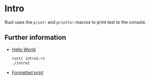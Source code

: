 # Intro

Rust uses the `print!` and `println!` macros to print text to the console.

## Further information

- [Hello World](https://doc.rust-lang.org/rust-by-example/hello.html)
    ```bash
    rustc intro1.rs 
    ./intro1
    ```
- [Formatted print](https://doc.rust-lang.org/rust-by-example/hello/print.html)
